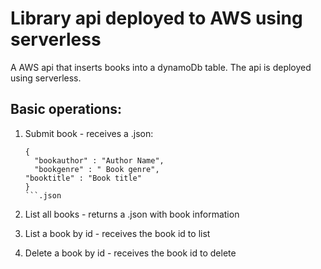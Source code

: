 # Library api deployed to AWS using serverless

A AWS api that inserts books into a dynamoDb table. The api is deployed using serverless.

## Basic operations:

1. Submit book - receives a .json:
	
	```
	{
	  "bookauthor" : "Author Name",
	  "bookgenre" : " Book genre",
    "booktitle" : "Book title" 
	} 
	```.json

2. List all books - returns a .json with book information

3. List a book by id - receives the book id to list

4. Delete a book by id - receives the book id to delete



